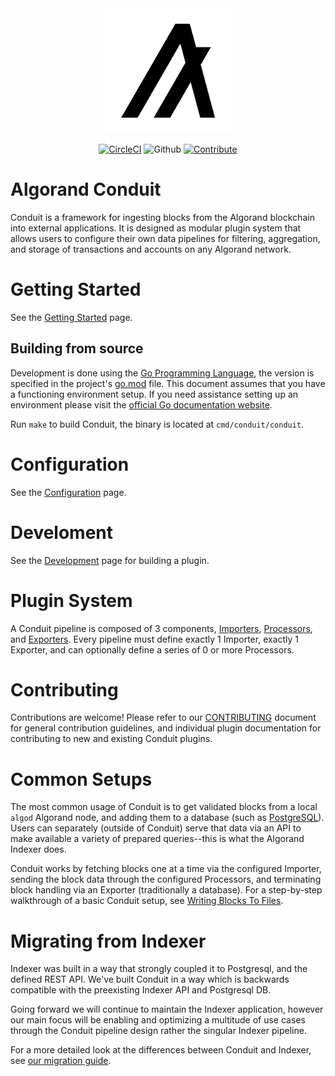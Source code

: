 <div style="text-align:center" align="center">
  <picture>
    <source media="(prefers-color-scheme: dark)" srcset="docs/assets/algorand_logo_mark_white.png">
    <source media="(prefers-color-scheme: light)" srcset="docs/assets/algorand_logo_mark_black.png">
    <img alt="Shows a black Algorand logo light mode and white in dark mode." src="docs/assets/algorand_logo_mark_black.png" width="200">
  </picture>

[![CircleCI](https://img.shields.io/circleci/build/github/algorand/conduit/master?label=master)](https://circleci.com/gh/algorand/conduit/tree/master)
![Github](https://img.shields.io/github/license/algorand/conduit)
[![Contribute](https://img.shields.io/badge/contributor-guide-blue?logo=github)](https://github.com/algorand/go-algorand/blob/master/CONTRIBUTING.md)
</div>

# Algorand Conduit

Conduit is a framework for ingesting blocks from the Algorand blockchain into external applications. It is designed as modular plugin system that allows users to configure their own data pipelines for filtering, aggregation, and storage of transactions and accounts on any Algorand network.

# Getting Started

See the [Getting Started](./docs/GettingStarted.md) page.

## Building from source

Development is done using the [Go Programming Language](https://golang.org/), the version is specified in the project's [go.mod](go.mod) file. This document assumes that you have a functioning
environment setup. If you need assistance setting up an environment please visit
the [official Go documentation website](https://golang.org/doc/).

Run `make` to build Conduit, the binary is located at `cmd/conduit/conduit`.

# Configuration

See the [Configuration](./docs/Configuration.md) page.

# Develoment

See the [Development](./docs/Development.md) page for building a plugin.

# Plugin System
A Conduit pipeline is composed of 3 components, [Importers](./conduit/plugins/importers/), [Processors](./conduit/plugins/processors/), and [Exporters](./conduit/plugins/exporters/).
Every pipeline must define exactly 1 Importer, exactly 1 Exporter, and can optionally define a series of 0 or more Processors.

# Contributing

Contributions are welcome! Please refer to our [CONTRIBUTING](https://github.com/algorand/go-algorand/blob/master/CONTRIBUTING.md) document for general contribution guidelines, and individual plugin documentation for contributing to new and existing Conduit plugins.

# Common Setups

The most common usage of Conduit is to get validated blocks from a local `algod` Algorand node, and adding them to a database (such as [PostgreSQL](https://www.postgresql.org/)).
Users can separately (outside of Conduit) serve that data via an API to make available a variety of prepared queries--this is what the Algorand Indexer does.

Conduit works by fetching blocks one at a time via the configured Importer, sending the block data through the configured Processors, and terminating block handling via an Exporter (traditionally a database).
For a step-by-step walkthrough of a basic Conduit setup, see [Writing Blocks To Files](./docs/tutorials/WritingBlocksToFile.md).

# Migrating from Indexer

Indexer was built in a way that strongly coupled it to Postgresql, and the defined REST API. We've built Conduit in a way which is backwards compatible with the preexisting Indexer API and Postgresql DB.

Going forward we will continue to maintain the Indexer application, however our main focus will be enabling and optimizing a multitude of use cases through the Conduit pipeline design rather the singular Indexer pipeline.

For a more detailed look at the differences between Conduit and Indexer, see [our migration guide](./docs/tutorials/IndexerMigration.md).
